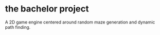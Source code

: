 # the bachelor project

A 2D game engine centered around random maze generation and dynamic path finding.
